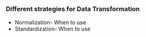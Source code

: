 ##


### Different strategies for Data Transformation
* Normalization- When to use
* Standardization- When to use
